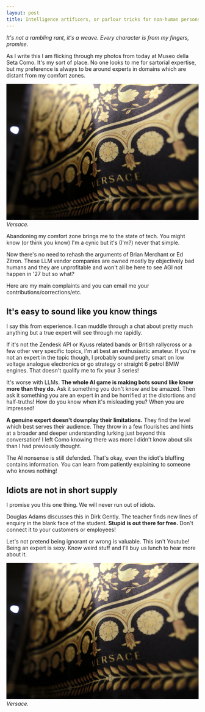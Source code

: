 ```yaml
---
layout: post
title: Intelligence artificers, or parlour tricks for non-human persons
---
```


*It's not a rambling rant, it's a weave. Every character is from my fingers, promise.*

As I write this I am flicking through my photos from today at Museo della Seta Como. It's my sort of place. No one looks to me for sartorial expertise, but my preference is always to be around experts in domains which are distant from my comfort zones.

![Versace.](/public/img/versace.jpeg)
*Versace.*

Abandoning my comfort zone brings me to the state of tech. You might know (or think you know) I'm a cynic<!--excerpt-end--> but it's (I'm?) never that simple.

Now there's no need to rehash the arguments of Brian Merchant or Ed Zitron. These LLM vendor companies are owned mostly by objectively bad humans and they are unprofitable and won't all be here to see AGI not happen in '27 but so what?

Here are my main complaints and you can email me your contributions/corrections/etc.

## It's easy to sound like you know things

I say this from experience. I can muddle through a chat about pretty much anything but a true expert will see through me rapidly.

If it's not the Zendesk API or Kyuss related bands or British rallycross or a few other very specific topics, I'm at best an enthusiastic amateur. If you're not an expert in the topic though, I probably sound pretty smart on low voltage analogue electronics or go strategy or straight 6 petrol BMW engines. That doesn't qualify me to fix your 3 series!

It's worse with LLMs. **The whole AI game is making bots sound like know more than they do.** Ask it something you don't know and be amazed. Then ask it something you are an expert in and be horrified at the distortions and half-truths! How do you know when it's misleading you? When you are impressed!

**A genuine expert doesn't downplay their limitations.** They find the level which best serves their audience. They throw in a few flourishes and hints at a broader and deeper understanding lurking just beyond this conversation! I left Como knowing there was more I didn't know about silk than I had previously thought.

The AI nonsense is still defended. That's okay, even the idiot's bluffing contains information. You can learn from patiently explaining to someone who knows nothing!

## Idiots are not in short supply

I promise you this one thing. We will never run out of idiots.

Douglas Adams discusses this in Dirk Gently. The teacher finds new lines of enquiry in the blank face of the student. **Stupid is out there for free.** Don't connect it to your customers or employees!

Let's not pretend being ignorant or wrong is valuable. This isn't Youtube! Being an expert is sexy. Know weird stuff and I'll buy us lunch to hear more about it.

![Versace.](/public/img/versace.jpeg)
*Versace.*
